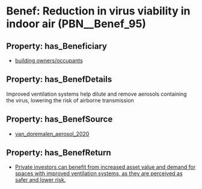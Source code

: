 # Benef: __Reduction in virus viability in indoor air__ (PBN__Benef_95)

## Property: has_Beneficiary

* [building owners/occupants](../Stakeholder/PBN__Stakeholder_61)

## Property: has_BenefDetails

Improved ventilation systems help dilute and remove aerosols containing the virus, lowering the risk of airborne transmission

## Property: has_BenefSource

* [van_doremalen_aerosol_2020](../Article/PBN__Article_21)

## Property: has_BenefReturn

* [Private investors can benefit from increased asset value and demand for spaces with improved ventilation systems, as they are perceived as safer and lower risk.](../BenefReturn/PBN__BenefReturn_94)

